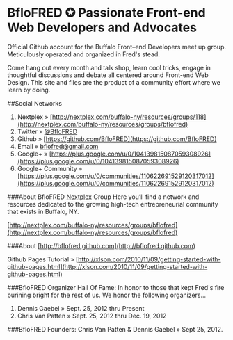 BfloFRED ✪ Passionate Front-end Web Developers and Advocates
====

Official Github account for the Buffalo Front&ndash;end Developers meet up group. Meticulously operated and organized in Fred's stead.

Come hang out every month and talk shop, learn cool tricks, engage in thoughtful discussions and debate all centered around Front-end Web Design. This site and files are the product of a community effort where we learn by doing.

##Social Networks
1. Nextplex &raquo; [http://nextplex.com/buffalo-ny/resources/groups/118](http://nextplex.com/buffalo-ny/resources/groups/bflofred)
2. Twitter &raquo; [@BfloFRED](https://twitter.com/BfloFRED)
3. Github &raquo; [https://github.com/BfloFRED](https://github.com/BfloFRED)
4. Email &raquo; [bflofred@gmail.com](mailto:bflofred@gmail.com)
5. Google+ &raquo; [https://plus.google.com/u/0/104139815087059308926](https://plus.google.com/u/0/104139815087059308926)
6. Google+ Community &raquo; [https://plus.google.com/u/0/communities/110622691529120317012](https://plus.google.com/u/0/communities/110622691529120317012)

###About BfloFRED [Nextplex](http://nextplex.com) Group
Here you’ll find a network and resources dedicated to the growing high-tech entrepreneurial community that exists in Buffalo, NY.

[http://nextplex.com/buffalo-ny/resources/groups/bflofred](http://nextplex.com/buffalo-ny/resources/groups/bflofred)

###About [http://bflofred.github.com](http://bflofred.github.com)

Github Pages Tutorial &raquo;
[http://xlson.com/2010/11/09/getting-started-with-github-pages.html](http://xlson.com/2010/11/09/getting-started-with-github-pages.html)

###BfloFRED Organizer Hall Of Fame:
In honor to those that kept Fred's fire burining bright for the rest of us. We honor the following organizers...

1. Dennis Gaebel &raquo; Sept. 25, 2012 thru Present
2. Chris Van Patten &raquo; Sept. 25, 2012 thru Dec. 19, 2012

###BfloFRED Founders:
Chris Van Patten &amp; Dennis Gaebel &raquo; Sept 25, 2012.